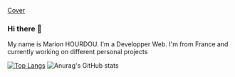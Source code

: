 [Cover](https://github.com/Marion-H/Marion-H/img/back.jpg)
### Hi there 👋


My name is Marion HOURDOU.
I'm a Developper Web. I'm from France and currently working on different personal projects 

[![Top Langs](https://github-readme-stats.vercel.app/api/top-langs/?username=Marion-H&show_icons=true&theme=buefy&layout=compact)](https://github.com/Marion-H/github-readme-stats)
![Anurag's GitHub stats](https://github-readme-stats.vercel.app/api?username=Marion-H&show_icons=true&theme=buefy&layout=compact)


<!--
**Marion-H/Marion-H** is a ✨ _special_ ✨ repository because its `README.md` (this file) appears on your GitHub profile.

Here are some ideas to get you started:

- 🔭 I’m currently working on ...
- 🌱 I’m currently learning ...
- 👯 I’m looking to collaborate on ...
- 🤔 I’m looking for help with ...
- 💬 Ask me about ...
- 📫 How to reach me: ...
- 😄 Pronouns: ...
- ⚡ Fun fact: ...
-->
